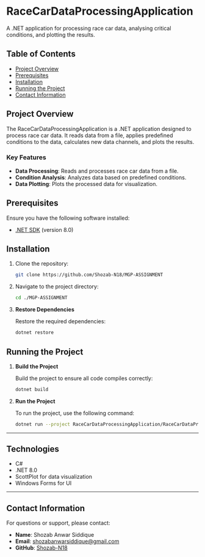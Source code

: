 # RaceCarDataProcessingApplication

A .NET application for processing race car data, analysing critical conditions, and plotting the results.

## Table of Contents

- [Project Overview](#project-overview)
- [Prerequisites](#prerequisites)
- [Installation](#installation)
- [Running the Project](#running-the-project)
- [Contact Information](#contact-information)

## Project Overview

The RaceCarDataProcessingApplication is a .NET application designed to process race car data. It reads data from a file, applies predefined conditions to the data, calculates new data channels, and plots the results.

### Key Features

- **Data Processing**: Reads and processes race car data from a file.
- **Condition Analysis**: Analyzes data based on predefined conditions.
- **Data Plotting**: Plots the processed data for visualization.

## Prerequisites

Ensure you have the following software installed:

- [.NET SDK](https://dotnet.microsoft.com/download) (version 8.0)

## Installation

1. Clone the repository:
    ```bash
    git clone https://github.com/Shozab-N18/MGP-ASSIGNMENT
    ```
2. Navigate to the project directory:
    ```bash
    cd ./MGP-ASSIGNMENT
    ```
3. **Restore Dependencies**

   Restore the required dependencies:

   ```bash
   dotnet restore
   ```

## Running the Project

1. **Build the Project**

   Build the project to ensure all code compiles correctly:

   ```bash
   dotnet build
   ```

2. **Run the Project**

   To run the project, use the following command:

   ```bash
   dotnet run --project RaceCarDataProcessingApplication/RaceCarDataProcessingApplication.csproj
   ```

---

## Technologies

- C#
- .NET 8.0
- ScottPlot for data visualization
- Windows Forms for UI

---

## Contact Information

For questions or support, please contact:

- **Name**: Shozab Anwar Siddique
- **Email**: shozabanwarsiddique@gmail.com
- **GitHub**: [Shozab-N18](https://github.com/Shozab-N18)
